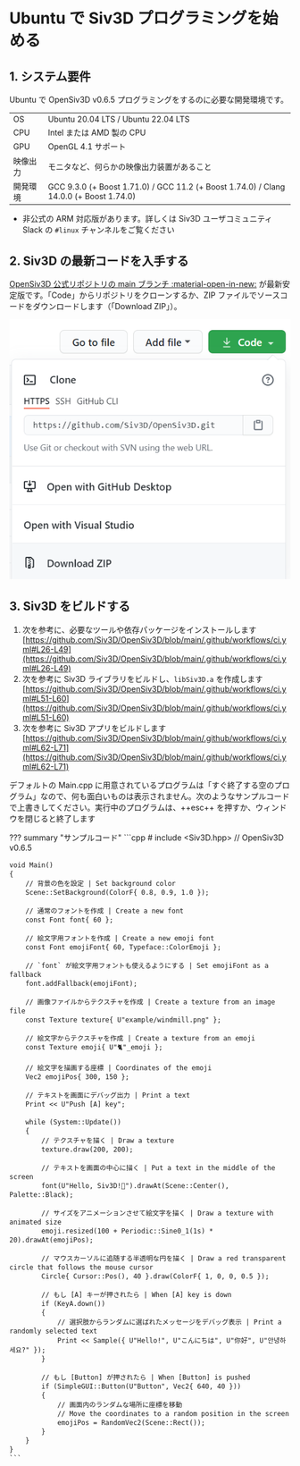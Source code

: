# Ubuntu で Siv3D プログラミングを始める

## 1. システム要件
Ubuntu で OpenSiv3D v0.6.5 プログラミングをするのに必要な開発環境です。

|  |  |
|--|--|
| OS | Ubuntu 20.04 LTS / Ubuntu 22.04 LTS |
| CPU | Intel または AMD 製の CPU |
| GPU | OpenGL 4.1 サポート |
| 映像出力 | モニタなど、何らかの映像出力装置があること |
| 開発環境 | GCC 9.3.0 (+ Boost 1.71.0) / GCC 11.2 (+ Boost 1.74.0) / Clang 14.0.0 (+ Boost 1.74.0) |

- 非公式の ARM 対応版があります。詳しくは Siv3D ユーザコミュニティ Slack の `#linux` チャンネルをご覧ください

## 2. Siv3D の最新コードを入手する

[OpenSiv3D 公式リポジトリの main ブランチ :material-open-in-new:](https://github.com/Siv3D/OpenSiv3D) が最新安定版です。「Code」からリポジトリをクローンするか、ZIP ファイルでソースコードをダウンロードします（「Download ZIP」）。

![](https://raw.githubusercontent.com/Siv3D/siv3d.site.resource/main/v6/download/ubuntu/repo.png)

## 3. Siv3D をビルドする
1. 次を参考に、必要なツールや依存パッケージをインストールします
[https://github.com/Siv3D/OpenSiv3D/blob/main/.github/workflows/ci.yml#L26-L49](https://github.com/Siv3D/OpenSiv3D/blob/main/.github/workflows/ci.yml#L26-L49)
2. 次を参考に Siv3D ライブラリをビルドし、`libSiv3D.a` を作成します 
[https://github.com/Siv3D/OpenSiv3D/blob/main/.github/workflows/ci.yml#L51-L60](https://github.com/Siv3D/OpenSiv3D/blob/main/.github/workflows/ci.yml#L51-L60)
3. 次を参考に Siv3D アプリをビルドします 
[https://github.com/Siv3D/OpenSiv3D/blob/main/.github/workflows/ci.yml#L62-L71](https://github.com/Siv3D/OpenSiv3D/blob/main/.github/workflows/ci.yml#L62-L71)

デフォルトの Main.cpp に用意されているプログラムは「すぐ終了する空のプログラム」なので、何も面白いものは表示されません。次のようなサンプルコードで上書きしてください。実行中のプログラムは、++esc++ を押すか、ウィンドウを閉じると終了します

??? summary "サンプルコード"
    ```cpp
    # include <Siv3D.hpp> // OpenSiv3D v0.6.5

    void Main()
    {
        // 背景の色を設定 | Set background color
        Scene::SetBackground(ColorF{ 0.8, 0.9, 1.0 });

        // 通常のフォントを作成 | Create a new font
        const Font font{ 60 };

        // 絵文字用フォントを作成 | Create a new emoji font
        const Font emojiFont{ 60, Typeface::ColorEmoji };

        // `font` が絵文字用フォントも使えるようにする | Set emojiFont as a fallback
        font.addFallback(emojiFont);

        // 画像ファイルからテクスチャを作成 | Create a texture from an image file
        const Texture texture{ U"example/windmill.png" };

        // 絵文字からテクスチャを作成 | Create a texture from an emoji
        const Texture emoji{ U"🐈"_emoji };

        // 絵文字を描画する座標 | Coordinates of the emoji
        Vec2 emojiPos{ 300, 150 };

        // テキストを画面にデバッグ出力 | Print a text
        Print << U"Push [A] key";

        while (System::Update())
        {
            // テクスチャを描く | Draw a texture
            texture.draw(200, 200);

            // テキストを画面の中心に描く | Put a text in the middle of the screen
            font(U"Hello, Siv3D!🚀").drawAt(Scene::Center(), Palette::Black);

            // サイズをアニメーションさせて絵文字を描く | Draw a texture with animated size
            emoji.resized(100 + Periodic::Sine0_1(1s) * 20).drawAt(emojiPos);

            // マウスカーソルに追随する半透明な円を描く | Draw a red transparent circle that follows the mouse cursor
            Circle{ Cursor::Pos(), 40 }.draw(ColorF{ 1, 0, 0, 0.5 });

            // もし [A] キーが押されたら | When [A] key is down
            if (KeyA.down())
            {
                // 選択肢からランダムに選ばれたメッセージをデバッグ表示 | Print a randomly selected text
                Print << Sample({ U"Hello!", U"こんにちは", U"你好", U"안녕하세요?" });
            }

            // もし [Button] が押されたら | When [Button] is pushed
            if (SimpleGUI::Button(U"Button", Vec2{ 640, 40 }))
            {
                // 画面内のランダムな場所に座標を移動
                // Move the coordinates to a random position in the screen
                emojiPos = RandomVec2(Scene::Rect());
            }
        }
    }
    ```